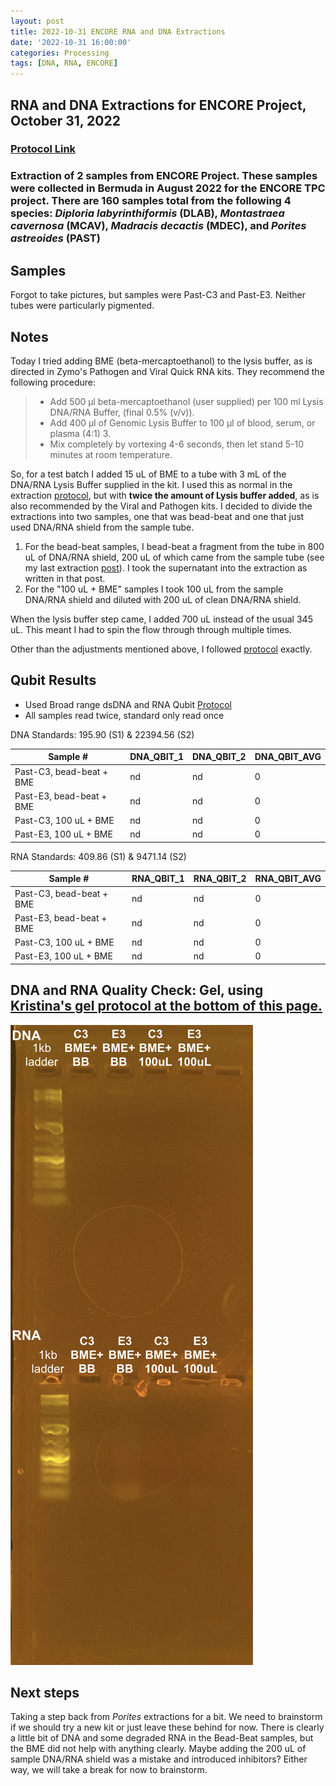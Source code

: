 ```yaml
---
layout: post
title: 2022-10-31 ENCORE RNA and DNA Extractions
date: '2022-10-31 16:00:00'
categories: Processing
tags: [DNA, RNA, ENCORE]
---
```


## RNA and DNA Extractions for ENCORE Project, October 31, 2022

### [Protocol Link](https://zdellaert.github.io/ZD_Putnam_Lab_Notebook/Protocols_Zymo_Quick_DNA_RNA_Miniprep_Plus/)

### Extraction of 2 samples from ENCORE Project. These samples were collected in Bermuda in August 2022 for the ENCORE TPC project. There are 160 samples total from the following 4 species: *Diploria labyrinthiformis* (DLAB), *Montastraea cavernosa* (MCAV), *Madracis decactis* (MDEC), and *Porites astreoides* (PAST)

## Samples

Forgot to take pictures, but samples were Past-C3 and Past-E3. Neither tubes were particularly pigmented.

## Notes

Today I tried adding BME (beta-mercaptoethanol) to the lysis buffer, as is directed in Zymo's Pathogen and Viral Quick RNA kits. They recommend the following procedure: 

> - Add 500 μl beta-mercaptoethanol (user supplied) per 100 ml Lysis DNA/RNA Buffer, (final 0.5% (v/v)).
> - Add 400 µl of Genomic Lysis Buffer to 100 µl of blood, serum, or plasma (4:1) 3.
> - Mix completely by vortexing 4-6 seconds, then let stand 5-10 minutes at room temperature.

So, for a test batch I added 15 uL of BME to a tube with 3 mL of the DNA/RNA Lysis Buffer supplied in the kit. I used this as normal in the extraction [protocol](https://zdellaert.github.io/ZD_Putnam_Lab_Notebook/Protocols_Zymo_Quick_DNA_RNA_Miniprep_Plus/), but with **twice the amount of Lysis buffer added**, as is also recommended by the Viral and Pathogen kits. I decided to divide the extractions into two samples, one that was bead-beat and one that just used DNA/RNA shield from the sample tube.

1. For the bead-beat samples, I bead-beat a fragment from the tube in 800 uL of DNA/RNA shield, 200 uL of which came from the sample tube (see my last extraction [post](https://zdellaert.github.io/ZD_Putnam_Lab_Notebook/ENCORE-RNA-DNA-Extractions-2022-10-26/)). I took the supernatant into the extraction as written in that post.
2. For the "100 uL + BME" samples I took 100 uL from the sample DNA/RNA shield and diluted with 200 uL of clean DNA/RNA shield.

When the lysis buffer step came, I added 700 uL instead of the usual 345 uL. This meant I had to spin the flow through through multiple times.

Other than the adjustments mentioned above, I followed [protocol](https://zdellaert.github.io/ZD_Putnam_Lab_Notebook/Protocols_Zymo_Quick_DNA_RNA_Miniprep_Plus/) exactly.

## Qubit Results

- Used Broad range dsDNA and RNA Qubit [Protocol](https://meschedl.github.io/MESPutnam_Open_Lab_Notebook/Qubit-Protocol/)
- All samples read twice, standard only read once

 DNA Standards: 195.90 (S1) & 22394.56 (S2)

| Sample #                   | DNA_QBIT_1 | DNA_QBIT_2 | DNA_QBIT_AVG |
|----------------------------|------------|------------|--------------|
| Past-C3, bead-beat + BME   | nd         | nd         | 0            |
| Past-E3, bead-beat + BME   | nd         | nd         | 0            |
| Past-C3, 100 uL + BME      | nd         | nd         | 0            |
| Past-E3, 100 uL + BME      | nd         | nd         | 0            |

 RNA Standards: 409.86 (S1) & 9471.14 (S2)

| Sample #                   | RNA_QBIT_1 | RNA_QBIT_2 | RNA_QBIT_AVG |
|----------------------------|------------|------------|--------------|
| Past-C3, bead-beat + BME   | nd         | nd         | 0            |
| Past-E3, bead-beat + BME   | nd         | nd         | 0            |
| Past-C3, 100 uL + BME      | nd         | nd         | 0            |
| Past-E3, 100 uL + BME      | nd         | nd         | 0            |

## DNA and RNA Quality Check: Gel, using [Kristina's gel protocol at the bottom of this page.](https://zdellaert.github.io/ZD_Putnam_Lab_Notebook/Protocols_Zymo_Quick_DNA_RNA_Miniprep_Plus/)

![2022-10-31-gel.JPG](https://github.com/zdellaert/ZD_Putnam_Lab_Notebook/blob/master/images/gels/2022-10-31-gel.JPG?raw=true)

## Next steps

Taking a step back from *Porites* extractions for a bit. We need to brainstorm if we should try a new kit or just leave these behind for now. There is clearly a little bit of DNA and some degraded RNA in the Bead-Beat samples, but the BME did not help with anything clearly. Maybe adding the 200 uL of sample DNA/RNA shield was a mistake and introduced inhibitors? Either way, we will take a break for now to brainstorm.
